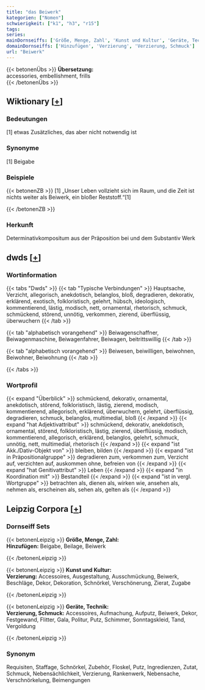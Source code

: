 ```yaml
---
title: "das Beiwerk"
kategorien: ["Nomen"]
schwierigkeit: ["k1", "h3", "r15"]
tags:
series:
mainDornseiffs: ['Größe, Menge, Zahl', 'Kunst und Kultur', 'Geräte, Technik']
domainDornseiffs: ['Hinzufügen', 'Verzierung', 'Verzierung, Schmuck']
url: "Beiwerk"
---
```


{{< betonenÜbs >}}
**Übersetzung:**  
accessories, embellishment, frills  
{{< /betonenÜbs >}}

## Wiktionary [[+](https://de.wiktionary.org/wiki/Beiwerk)]

### Bedeutungen
[1] etwas Zusätzliches, das aber nicht notwendig ist  

### Synonyme
[1] Beigabe  

### Beispiele
{{< betonenZB >}}
[1] „Unser Leben vollzieht sich im Raum, und die Zeit ist nichts weiter als Beiwerk, ein bloßer Reststoff.“[1]  

{{< /betonenZB >}}
### Herkunft
Determinativkompositum aus der Präposition bei und dem Substantiv Werk  



## dwds [[+](https://www.dwds.de/wb/Beiwerk)]

### Wortinformation
{{< tabs "Dwds" >}}
{{< tab "Typische Verbindungen" >}}
Hauptsache, Verzicht, allegorisch, anekdotisch, belanglos, bloß, degradieren, dekorativ, erklärend, exotisch, folkloristisch, gelehrt, hübsch, ideologisch, kommentierend, lästig, modisch, nett, ornamental, rhetorisch, schmuck, schmückend, störend, unnötig, verkommen, zierend, überflüssig, überwuchern
{{< /tab >}}

{{< tab "alphabetisch vorangehend" >}}
Beiwagenschaffner, Beiwagenmaschine, Beiwagenfahrer, Beiwagen, beitrittswillig
{{< /tab >}}

{{< tab "alphabetisch vorangehend" >}}
Beiwesen, beiwilligen, beiwohnen, Beiwohner, Beiwohnung
{{< /tab >}}

{{< /tabs >}}

### Wortprofil
{{< expand "Überblick" >}} schmückend, dekorativ, ornamental, anekdotisch, störend, folkloristisch, lästig, zierend, modisch, kommentierend, allegorisch, erklärend, überwuchern, gelehrt, überflüssig, degradieren, schmuck, belanglos, multimedial, bloß {{< /expand >}}
{{< expand "hat Adjektivattribut" >}} schmückend, dekorativ, anekdotisch, ornamental, störend, folkloristisch, lästig, zierend, überflüssig, modisch, kommentierend, allegorisch, erklärend, belanglos, gelehrt, schmuck, unnötig, nett, multimedial, rhetorisch {{< /expand >}}
{{< expand "ist Akk./Dativ-Objekt von" >}} bleiben, bilden {{< /expand >}}
{{< expand "ist in Präpositionalgruppe" >}} degradieren zum, verkommen zum, Verzicht auf, verzichten auf, auskommen ohne, befreien von {{< /expand >}}
{{< expand "hat Genitivattribut" >}} Leben {{< /expand >}}
{{< expand "in Koordination mit" >}} Bestandteil {{< /expand >}}
{{< expand "ist in vergl. Wortgruppe" >}} betrachten als, dienen als, wirken wie, ansehen als, nehmen als, erscheinen als, sehen als, gelten als {{< /expand >}}

## Leipzig Corpora [[+](https://corpora.uni-leipzig.de/en/res?word=Beiwerk&corpusId=deu_newscrawl-public_2018)]

### Dornseiff Sets
{{< betonenLeipzig >}}
**Größe, Menge, Zahl:**  
**Hinzufügen:** Beigabe, Beilage, Beiwerk  

{{< /betonenLeipzig >}}


{{< betonenLeipzig >}}
**Kunst und Kultur:**  
**Verzierung:** Accessoires, Ausgestaltung, Ausschmückung, Beiwerk, Beschläge, Dekor, Dekoration, Schnörkel, Verschönerung, Zierat, Zugabe  

{{< /betonenLeipzig >}}


{{< betonenLeipzig >}}
**Geräte, Technik:**  
**Verzierung, Schmuck:** Accessoires, Aufmachung, Aufputz, Beiwerk, Dekor, Festgewand, Flitter, Gala, Politur, Putz, Schimmer, Sonntagskleid, Tand, Vergoldung  

{{< /betonenLeipzig >}}

### Synonym
Requisiten, Staffage, Schnörkel, Zubehör, Floskel, Putz, Ingredienzen, Zutat, Schmuck, Nebensächlichkeit, Verzierung, Rankenwerk, Nebensache, Verschnörkelung, Beimengungen

